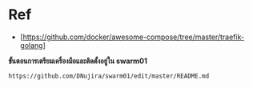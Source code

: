 # Ref 
- [https://github.com/docker/awesome-compose/tree/master/traefik-golang]
 
 **ขั้นตอนการเตรียมเครื่องมือและติดตั้งอยู่ใน swarm01**
 ```
 https://github.com/DNujira/swarm01/edit/master/README.md
 ```
